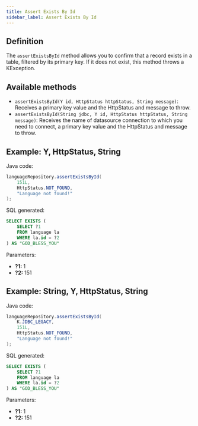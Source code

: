 ```yaml
---
title: Assert Exists By Id
sidebar_label: Assert Exists By Id
---
```


## Definition

The `assertExistsById` method allows you to confirm that a record exists in a table, filtered by its primary key. If it does not exist, this method throws a KException.

## Available methods

- `assertExistsById(Y id, HttpStatus httpStatus, String message)`: Receives a primary key value and the HttpStatus and message to throw.
- `assertExistsById(String jdbc, Y id, HttpStatus httpStatus, String message)`: Receives the name of datasource connection to which you need to connect, a primary key value and the HttpStatus and message to throw.

## Example: Y, HttpStatus, String

Java code:

```java
languageRepository.assertExistsById(
    151L,
    HttpStatus.NOT_FOUND,
    "Language not found!"
);
```

SQL generated:

```sql
SELECT EXISTS (
    SELECT ?1
    FROM language la
    WHERE la.id = ?2
) AS "GOD_BLESS_YOU"
```

Parameters:

- **?1:** 1
- **?2:** 151

## Example: String, Y, HttpStatus, String

Java code:

```java
languageRepository.assertExistsById(
    K.JDBC_LEGACY,
    151L,
    HttpStatus.NOT_FOUND,
    "Language not found!"
);
```

SQL generated:

```sql
SELECT EXISTS (
    SELECT ?1
    FROM language la
    WHERE la.id = ?2
) AS "GOD_BLESS_YOU"
```

Parameters:

- **?1:** 1
- **?2:** 151